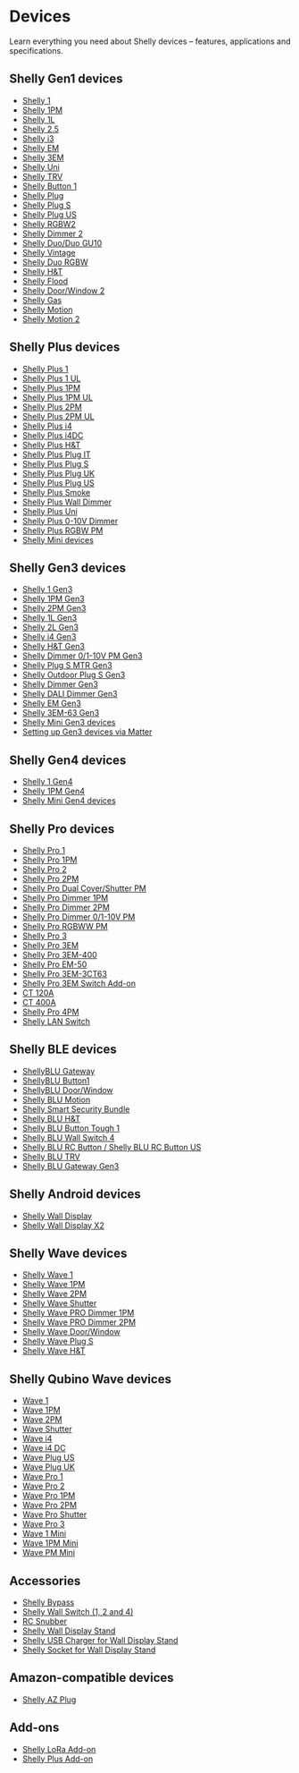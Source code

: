 Devices
==========

Learn everything you need about Shelly devices – features, applications and specifications.

 Shelly Gen1 devices
----------

* [Shelly 1](https://kb.shelly.cloud/knowledge-base/shelly-1)
* [Shelly 1PM](https://kb.shelly.cloud/knowledge-base/shelly-1pm)
* [Shelly 1L](https://kb.shelly.cloud/knowledge-base/shelly-1l)
* [Shelly 2.5](https://kb.shelly.cloud/knowledge-base/shelly-2-5)
* [Shelly i3](https://kb.shelly.cloud/knowledge-base/shelly-i3)
* [Shelly EM](https://kb.shelly.cloud/knowledge-base/shelly-em)
* [Shelly 3EM](https://kb.shelly.cloud/knowledge-base/shelly-3em)
* [Shelly Uni](https://kb.shelly.cloud/knowledge-base/shelly-uni)
* [Shelly TRV](https://kb.shelly.cloud/knowledge-base/shelly-trv)
* [Shelly Button 1](https://kb.shelly.cloud/knowledge-base/shelly-button-1)
* [Shelly Plug](https://kb.shelly.cloud/knowledge-base/shelly-plug)
* [Shelly Plug S](https://kb.shelly.cloud/knowledge-base/shelly-plug-s)
* [Shelly Plug US](https://kb.shelly.cloud/knowledge-base/shelly-plug-us)
* [Shelly RGBW2](https://kb.shelly.cloud/knowledge-base/shelly-rgbw2)
* [Shelly Dimmer 2](https://kb.shelly.cloud/knowledge-base/shelly-dimmer-2)
* [Shelly Duo/Duo GU10](https://kb.shelly.cloud/knowledge-base/shelly-duo-duo-gu10)
* [Shelly Vintage](https://kb.shelly.cloud/knowledge-base/shelly-vintage)
* [Shelly Duo RGBW](https://kb.shelly.cloud/knowledge-base/shelly-bulb-duo-rgbw)
* [Shelly H&T](https://kb.shelly.cloud/knowledge-base/shelly-h-t)
* [Shelly Flood](https://kb.shelly.cloud/knowledge-base/shelly-flood)
* [Shelly Door/Window 2](https://kb.shelly.cloud/knowledge-base/shelly-door-window-2)
* [Shelly Gas](https://kb.shelly.cloud/knowledge-base/shelly-gas)
* [Shelly Motion](https://kb.shelly.cloud/knowledge-base/shelly-motion)
* [Shelly Motion 2](https://kb.shelly.cloud/knowledge-base/shelly-motion-2)

 Shelly Plus devices
----------

* [Shelly Plus 1](https://kb.shelly.cloud/knowledge-base/shelly-plus-1)
* [Shelly Plus 1 UL](https://kb.shelly.cloud/knowledge-base/shelly-plus-1-ul)
* [Shelly Plus 1PM](https://kb.shelly.cloud/knowledge-base/shelly-plus-1pm)
* [Shelly Plus 1PM UL](https://kb.shelly.cloud/knowledge-base/shelly-plus-1pm-ul)
* [Shelly Plus 2PM](https://kb.shelly.cloud/knowledge-base/shelly-plus-2pm)
* [Shelly Plus 2PM UL](https://kb.shelly.cloud/knowledge-base/shelly-plus-2pm-ul)
* [Shelly Plus i4](https://kb.shelly.cloud/knowledge-base/shelly-plus-i4)
* [Shelly Plus i4DC](https://kb.shelly.cloud/knowledge-base/shelly-plus-i4dc)
* [Shelly Plus H&T](https://kb.shelly.cloud/knowledge-base/shelly-plus-h-t)
* [Shelly Plus Plug IT](https://kb.shelly.cloud/knowledge-base/shelly-plus-plug-it)
* [Shelly Plus Plug S](https://kb.shelly.cloud/knowledge-base/shelly-plus-plug-s-1)
* [Shelly Plus Plug UK](https://kb.shelly.cloud/knowledge-base/shelly-plus-plug-uk)
* [Shelly Plus Plug US](https://kb.shelly.cloud/knowledge-base/shelly-plus-plug-us)
* [Shelly Plus Smoke](https://kb.shelly.cloud/knowledge-base/shelly-plus-smoke)
* [Shelly Plus Wall Dimmer](https://kb.shelly.cloud/knowledge-base/shelly-plus-wall-dimmer)
* [Shelly Plus Uni](https://kb.shelly.cloud/knowledge-base/shelly-plus-uni)
* [Shelly Plus 0-10V Dimmer](https://kb.shelly.cloud/knowledge-base/shelly-plus-0-10v-dimmer)
* [Shelly Plus RGBW PM](https://kb.shelly.cloud/knowledge-base/shelly-plus-rgbw-pm)
* [Shelly Mini devices](https://kb.shelly.cloud/knowledge-base/shelly-mini-devices)

 Shelly Gen3 devices
----------

* [Shelly 1 Gen3](https://kb.shelly.cloud/knowledge-base/shelly-1-gen3)
* [Shelly 1PM Gen3](https://kb.shelly.cloud/knowledge-base/shelly-1pm-gen3)
* [Shelly 2PM Gen3](https://kb.shelly.cloud/knowledge-base/shelly-2pm-gen3)
* [Shelly 1L Gen3](https://kb.shelly.cloud/knowledge-base/shelly-1l-gen3)
* [Shelly 2L Gen3](https://kb.shelly.cloud/knowledge-base/shelly-2l-gen3)
* [Shelly i4 Gen3](https://kb.shelly.cloud/knowledge-base/shelly-i4-gen3)
* [Shelly H&T Gen3](https://kb.shelly.cloud/knowledge-base/shelly-h-t-gen3)
* [Shelly Dimmer 0/1-10V PM Gen3](https://kb.shelly.cloud/knowledge-base/shelly-dimmer-0-1-10v-pm-gen3)
* [Shelly Plug S MTR Gen3](https://kb.shelly.cloud/knowledge-base/shelly-plug-s-mtr-gen3)
* [Shelly Outdoor Plug S Gen3](https://kb.shelly.cloud/knowledge-base/outdoor-plug-s-gen3)
* [Shelly Dimmer Gen3](https://kb.shelly.cloud/knowledge-base/shelly-dimmer-gen3)
* [Shelly DALI Dimmer Gen3](https://kb.shelly.cloud/knowledge-base/shelly-dali-dimmer-gen3)
* [Shelly EM Gen3](https://kb.shelly.cloud/knowledge-base/shelly-em-gen3)
* [Shelly 3EM-63 Gen3](https://kb.shelly.cloud/knowledge-base/shelly-3em-63-gen3)
* [Shelly Mini Gen3 devices](https://kb.shelly.cloud/knowledge-base/shelly-mini-gen3-devices)
* [Setting up Gen3 devices via Matter](https://kb.shelly.cloud/knowledge-base/setting-up-gen3-devices-via-matter)

 Shelly Gen4 devices
----------

* [Shelly 1 Gen4](https://kb.shelly.cloud/knowledge-base/shelly-1-gen4)
* [Shelly 1PM Gen4](https://kb.shelly.cloud/knowledge-base/shelly-1pm-gen4)
* [Shelly Mini Gen4 devices](https://kb.shelly.cloud/knowledge-base/shelly-mini-gen4-devices)

 Shelly Pro devices
----------

* [Shelly Pro 1](https://kb.shelly.cloud/knowledge-base/shelly-pro-1)
* [Shelly Pro 1PM](https://kb.shelly.cloud/knowledge-base/shelly-pro-1pm)
* [Shelly Pro 2](https://kb.shelly.cloud/knowledge-base/shelly-pro-2)
* [Shelly Pro 2PM](https://kb.shelly.cloud/knowledge-base/shelly-pro-2pm)
* [Shelly Pro Dual Cover/Shutter PM](https://kb.shelly.cloud/knowledge-base/shelly-pro-dual-cover-pm)
* [Shelly Pro Dimmer 1PM](https://kb.shelly.cloud/knowledge-base/shelly-pro-dimmer-1pm)
* [Shelly Pro Dimmer 2PM](https://kb.shelly.cloud/knowledge-base/shelly-pro-dimmer-2pm)
* [Shelly Pro Dimmer 0/1-10V PM](https://kb.shelly.cloud/knowledge-base/shelly-pro-dimmer-0-1-10v-pm)
* [Shelly Pro RGBWW PM](https://kb.shelly.cloud/knowledge-base/shelly-pro-rgbww-pm)
* [Shelly Pro 3](https://kb.shelly.cloud/knowledge-base/shelly-pro-3-v1)
* [Shelly Pro 3EM](https://kb.shelly.cloud/knowledge-base/shelly-pro-3em)
* [Shelly Pro 3EM-400](https://kb.shelly.cloud/knowledge-base/shelly-pro-3em-400)
* [Shelly Pro EM-50](https://kb.shelly.cloud/knowledge-base/shelly-pro-em-50)
* [Shelly Pro 3EM-3CT63](https://kb.shelly.cloud/knowledge-base/shelly-pro-3em-3ct63)
* [Shelly Pro 3EM Switch Add-on](https://kb.shelly.cloud/knowledge-base/shelly-pro-3em-switch-add-on)
* [CT 120A](https://kb.shelly.cloud/knowledge-base/ct-120a)
* [CT 400A](https://kb.shelly.cloud/knowledge-base/ct-400a)
* [Shelly Pro 4PM](https://kb.shelly.cloud/knowledge-base/4shelly-pro-4pm)
* [Shelly LAN Switch](https://kb.shelly.cloud/knowledge-base/shelly-lan-switch)

 Shelly BLE devices
----------

* [ShellyBLU Gateway](https://kb.shelly.cloud/knowledge-base/shellyblu-gateway)
* [ShellyBLU Button1](https://kb.shelly.cloud/knowledge-base/shellyblu-button1)
* [ShellyBLU Door/Window](https://kb.shelly.cloud/knowledge-base/shellyblu-door-window)
* [Shelly BLU Motion](https://kb.shelly.cloud/knowledge-base/shellyblu-motion)
* [Shelly Smart Security Bundle](https://kb.shelly.cloud/knowledge-base/shelly-smart-security-bundle)
* [Shelly BLU H&T](https://kb.shelly.cloud/knowledge-base/shelly-blu-h-t)
* [Shelly BLU Button Tough 1](https://kb.shelly.cloud/knowledge-base/shelly-blu-button-tough-1)
* [Shelly BLU Wall Switch 4](https://kb.shelly.cloud/knowledge-base/shelly-blu-wall-switch-4)
* [Shelly BLU RC Button / Shelly BLU RC Button US](https://kb.shelly.cloud/knowledge-base/shelly-blu-rc-button-4-us)
* [Shelly BLU TRV](https://kb.shelly.cloud/knowledge-base/shelly-blu-trv)
* [Shelly BLU Gateway Gen3](https://kb.shelly.cloud/knowledge-base/shelly-blu-gateway-gen3)

 Shelly Android devices
----------

* [Shelly Wall Display](https://kb.shelly.cloud/knowledge-base/shelly-wall-display)
* [Shelly Wall Display X2](https://kb.shelly.cloud/knowledge-base/shelly-wall-display-x2)

 Shelly Wave devices
----------

* [Shelly Wave 1](https://kb.shelly.cloud/knowledge-base/shelly-wave-1)
* [Shelly Wave 1PM](https://kb.shelly.cloud/knowledge-base/shelly-wave-1pm)
* [Shelly Wave 2PM](https://kb.shelly.cloud/knowledge-base/shelly-wave-2pm)
* [Shelly Wave Shutter](https://kb.shelly.cloud/knowledge-base/shelly-wave-shutter)
* [Shelly Wave PRO Dimmer 1PM](https://kb.shelly.cloud/knowledge-base/shelly-wave-pro-dimmer-1pm)
* [Shelly Wave PRO Dimmer 2PM](https://kb.shelly.cloud/knowledge-base/shelly-wave-pro-dimmer-2pm)
* [Shelly Wave Door/Window](https://kb.shelly.cloud/knowledge-base/shelly-wave-door-window)
* [Shelly Wave Plug S](https://kb.shelly.cloud/knowledge-base/shelly-wave-plug-s)
* [Shelly Wave H&T](https://kb.shelly.cloud/knowledge-base/shelly-wave-h-t)

 Shelly Qubino Wave devices
----------

* [Wave 1](https://kb.shelly.cloud/knowledge-base/wave-1-1)
* [Wave 1PM](https://kb.shelly.cloud/knowledge-base/wave-1pm-1)
* [Wave 2PM](https://kb.shelly.cloud/knowledge-base/wave-2pm-1)
* [Wave Shutter](https://kb.shelly.cloud/knowledge-base/wave-shutter-1)
* [Wave i4](https://kb.shelly.cloud/knowledge-base/wave-i4-1)
* [Wave i4 DC](https://kb.shelly.cloud/knowledge-base/wave-i4-dc-1)
* [Wave Plug US](https://kb.shelly.cloud/knowledge-base/wave-plug-us)
* [Wave Plug UK](https://kb.shelly.cloud/knowledge-base/wave-plug-uk)
* [Wave Pro 1](https://kb.shelly.cloud/knowledge-base/wave-pro-1-1)
* [Wave Pro 2](https://kb.shelly.cloud/knowledge-base/wave-pro-2-1)
* [Wave Pro 1PM](https://kb.shelly.cloud/knowledge-base/wave-pro-1pm-1)
* [Wave Pro 2PM](https://kb.shelly.cloud/knowledge-base/wave-pro-2pm-1)
* [Wave Pro Shutter](https://kb.shelly.cloud/knowledge-base/wave-pro-shutter)
* [Wave Pro 3](https://kb.shelly.cloud/knowledge-base/wave-pro-3)
* [Wave 1 Mini](https://kb.shelly.cloud/knowledge-base/wave-1-mini-1)
* [Wave 1PM Mini](https://kb.shelly.cloud/knowledge-base/wave-1pm-mini-1)
* [Wave PM Mini](https://kb.shelly.cloud/knowledge-base/wave-pm-mini-1)

 Accessories
----------

* [Shelly Bypass](https://kb.shelly.cloud/knowledge-base/shelly-bypass)
* [Shelly Wall Switch (1, 2 and 4)](https://kb.shelly.cloud/knowledge-base/shelly-wall-switch-1-2-and-4)
* [RC Snubber](https://kb.shelly.cloud/knowledge-base/rc-snubber)
* [Shelly Wall Display Stand](https://kb.shelly.cloud/knowledge-base/shelly-wall-display-stand)
* [Shelly USB Charger for Wall Display Stand](https://kb.shelly.cloud/knowledge-base/shelly-usb-charger-for-wall-display-stand)
* [Shelly Socket for Wall Display Stand](https://kb.shelly.cloud/knowledge-base/shelly-socket-for-wall-display-stand)

 Amazon-compatible devices
----------

* [Shelly AZ Plug](https://kb.shelly.cloud/knowledge-base/shelly-az-plug)

 Add-ons
----------

* [Shelly LoRa Add-on](https://kb.shelly.cloud/knowledge-base/shelly-lora-add-on)
* [Shelly Plus Add-on](https://kb.shelly.cloud/knowledge-base/shelly-plus-add-on)
